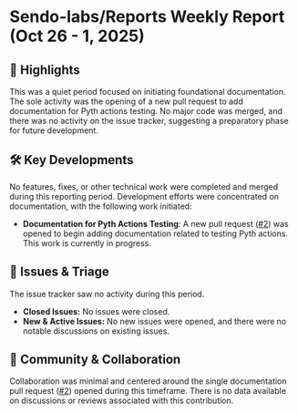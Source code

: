# Sendo-labs/Reports Weekly Report (Oct 26 - 1, 2025)

## 🚀 Highlights
This was a quiet period focused on initiating foundational documentation. The sole activity was the opening of a new pull request to add documentation for Pyth actions testing. No major code was merged, and there was no activity on the issue tracker, suggesting a preparatory phase for future development.

## 🛠️ Key Developments
No features, fixes, or other technical work were completed and merged during this reporting period. Development efforts were concentrated on documentation, with the following work initiated:

- **Documentation for Pyth Actions Testing**: A new pull request ([#2](https://github.com/Sendo-labs/Reports/pull/2)) was opened to begin adding documentation related to testing Pyth actions. This work is currently in progress.

## 🐛 Issues & Triage
The issue tracker saw no activity during this period.

- **Closed Issues:** No issues were closed.
- **New & Active Issues:** No new issues were opened, and there were no notable discussions on existing issues.

## 💬 Community & Collaboration
Collaboration was minimal and centered around the single documentation pull request ([#2](https://github.com/Sendo-labs/Reports/pull/2)) opened during this timeframe. There is no data available on discussions or reviews associated with this contribution.
